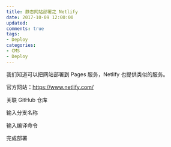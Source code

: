 ```yaml
---
title: 静态网站部署之 Netlify
date: 2017-10-09 12:00:00
updated:
comments: true
tags:
- Deploy
categories:
- CMS
- Deploy
---
```


我们知道可以把网站部署到 Pages 服务，Netlify 也提供类似的服务。

官方网站：https://www.netlify.com/

<!--more-->

关联 GitHub 仓库

输入分支名称

输入编译命令

完成部署
